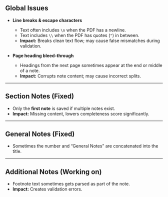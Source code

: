 ## Global Issues
- **Line breaks & escape characters**  
  - Text often includes `\n` when the PDF has a newline.  
  - Text includes `\\` when the PDF has quotes (`"`) in between.  
  - **Impact:** Breaks clean text flow; may cause false mismatches during validation.  

- **Page heading bleed-through**  
  - Headings from the next page sometimes appear at the end or middle of a note.  
  - **Impact:** Corrupts note content; may cause incorrect splits.  

---

## Section Notes (Fixed)
- Only the **first note** is saved if multiple notes exist.  
- **Impact:** Missing content, lowers completeness score significantly.  

---

## General Notes (Fixed)
- Sometimes the number and “General Notes” are concatenated into the title.  

---

## Additional Notes (Working on)
- Footnote text sometimes gets parsed as part of the note.  
- **Impact:** Creates validation errors.  
